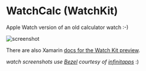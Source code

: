 WatchCalc (WatchKit)
========

 Apple Watch version of an old calculator watch :-)

![screenshot](https://raw.githubusercontent.com/conceptdev/xamarin-ios-samples/master/WatchCalc/Screenshots/calc1.png "watch")

There are also Xamarin [docs for the Watch Kit preview](http://developer.xamarin.com/guides/ios/watch/).

*watch screenshots use [Bezel](http://infinitapps.com/bezel/) courtesy of [infinitapps](http://infinitapps.com/)* :)
